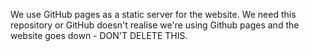 We use GitHub pages as a static server for the website. We need this repository or GitHub doesn't realise we're using Github pages and the website goes down - DON'T DELETE THIS.
